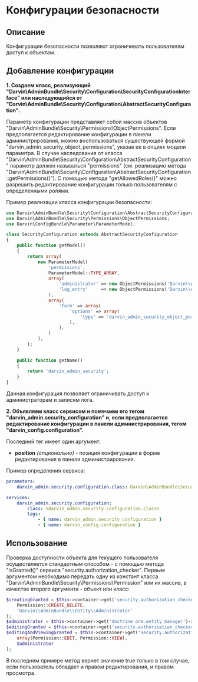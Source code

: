 Конфигурации безопасности
=========================

## Описание

Конфигурации безопасности позволяют ограничивать пользователям доступ к объектам.

## Добавление конфигурации

**1. Создаем класс, реализующий "Darvin\AdminBundle\Security\Configuration\SecurityConfigurationInterface" или
 наследующийся от "Darvin\AdminBundle\Security\Configuration\AbstractSecurityConfiguration".**

Параметр конфигурации представляет собой массив объектов "Darvin\AdminBundle\Security\Permissions\ObjectPermissions".
 Если предполагается редактирование конфигурации в панели администрирования, можно воспользоваться существующей формой
 "darvin_admin_security_object_permissions", указав ее в опциях модели параметра. В случае наследования от класса
 "Darvin\AdminBundle\Security\Configuration\AbstractSecurityConfiguration" параметр должен называться "permissions" (см.
 реализацию метода "Darvin\AdminBundle\Security\Configuration\AbstractSecurityConfiguration::getPermissions()"). С
 помощью метода "getAllowedRoles()" можно разрешить редактирование конфигурации только пользователям с определенными
 ролями.

Пример реализации класса конфигурации безопасности:

```php
use Darvin\AdminBundle\Security\Configuration\AbstractSecurityConfiguration;
use Darvin\AdminBundle\Security\Permissions\ObjectPermissions;
use Darvin\ConfigBundle\Parameter\ParameterModel;

class SecurityConfiguration extends AbstractSecurityConfiguration
{
    public function getModel()
    {
        return array(
            new ParameterModel(
                'permissions',
                ParameterModel::TYPE_ARRAY,
                array(
                    'administrator' => new ObjectPermissions('Darvin\\AdminBundle\\Entity\\Administrator'),
                    'log_entry'     => new ObjectPermissions('Darvin\\AdminBundle\\Entity\\LogEntry'),
                ),
                array(
                    'form' => array(
                        'options' => array(
                            'type' => 'darvin_admin_security_object_permissions',
                        ),
                    ),
                )
            ),
        );
    }

    public function getName()
    {
        return 'darvin_admin_security';
    }
}
```

Данная конфигурация позволяет ограничивать доступ к администраторам и записям лога.

**2. Объявляем класс сервисом и помечаем его тегом "darvin_admin.security_configuration" и, если предполагается
 редактирование конфигурации в панели администрирования, тегом "darvin_config.configuration".**

Последний тег имеет один аргумент:

- **position** *(опционально)* - позиция конфигурации в форме редактирования в панели администрирования.

Пример определения сервиса:

```yaml
parameters:
    darvin_admin.security.configuration.class: Darvin\AdminBundle\Security\Configuration\SecurityConfiguration

services:
    darvin_admin.security.configuration:
        class: %darvin_admin.security.configuration.class%
        tags:
            - { name: darvin_admin.security_configuration }
            - { name: darvin_config.configuration }
```

## Использование

Проверка доступности объекта для текущего пользователя осуществляется стандартным способом - с помощью метода
 "isGranted()" сервиса "security.authorization_checker". Первым аргументом необходимо передать одну из констант класса
 "Darvin\AdminBundle\Security\Permissions\Permission" или их массив, в качестве второго аргумента - объект или класс:

```php
$creatingGranted = $this->container->get('security.authorization_checker')->isGranted(
    Permission::CREATE_DELETE,
    'Darvin\\AdminBundle\\Entity\\Administrator'
);
$administrator = $this->container->get('doctrine.orm.entity_manager')->find('DarvinAdminBundle:Administrator', 5);
$editingGranted = $this->container->get('security.authorization_checker')->isGranted(Permission::EDIT, $administrator);
$editingAndViewingGranted = $this->container->get('security.authorization_checker')->isGranted(
    array(Permission::EDIT, Permission::VIEW),
    $administrator
);
```

В последнем примере метод вернет значение true только в том случае, если пользователь обладает и правом редактирования, и
 правом просмотра.
